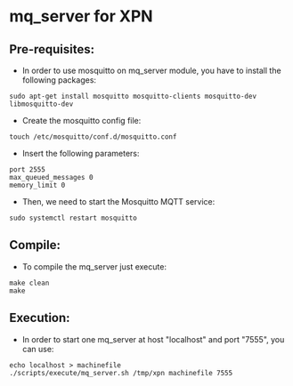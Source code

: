 
# mq_server for XPN

## Pre-requisites:
* In order to use mosquitto on mq_server module, you have to install the following packages:

```
sudo apt-get install mosquitto mosquitto-clients mosquitto-dev libmosquitto-dev
```

* Create the mosquitto config file:

```
touch /etc/mosquitto/conf.d/mosquitto.conf
```

* Insert the following parameters:

```
port 2555
max_queued_messages 0
memory_limit 0
```

* Then, we need to start the Mosquitto MQTT service:

```
sudo systemctl restart mosquitto
```

## Compile:

* To compile the mq_server just execute:
```
make clean
make
```

## Execution:

* In order to start one mq_server at host "localhost" and port "7555", you can use:
```
echo localhost > machinefile
./scripts/execute/mq_server.sh /tmp/xpn machinefile 7555
```

